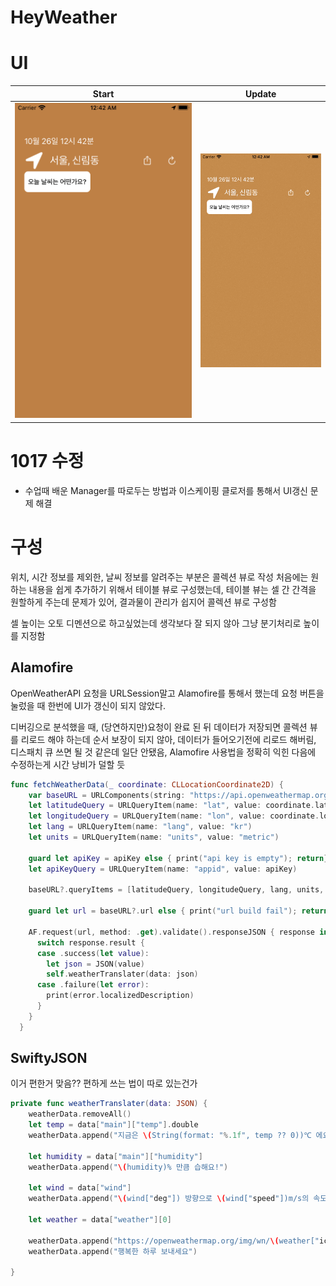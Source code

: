 # HeyWeather

# UI
|Start|Update|
|:-:|:-:|
|![](src/StartPage.png)|![](src/Update.gif)|


# 1017 수정
- 수업때 배운 Manager를 따로두는 방법과 이스케이핑 클로저를 통해서 UI갱신 문제 해결

# 구성
위치, 시간 정보를 제외한, 날씨 정보를 알려주는 부분은 콜렉션 뷰로 작성
처음에는 원하는 내용을 쉽게 추가하기 위해서 테이블 뷰로 구성했는데, 테이블 뷰는 셀 간 간격을 원할하게 주는데 문제가 있어, 결과물이 관리가 쉽지어 콜렉션 뷰로 구성함

셀 높이는 오토 디멘션으로 하고싶었는데 생각보다 잘 되지 않아 그냥 분기처리로 높이를 지정함

## Alamofire
OpenWeatherAPI 요청을 URLSession말고 Alamofire를 통해서 했는데 요청 버튼을 눌렀을 때 한번에 UI가 갱신이 되지 않았다.

디버깅으로 분석했을 때, (당연하지만)요청이 완료 된 뒤 데이터가 저장되면 콜렉션 뷰를 리로드 해야 하는데 순서 보장이 되지 않아, 데이터가 들어오기전에 리로드 해버림, 디스패치 큐 쓰면 될 것 같은데 일단 안됐음, Alamofire 사용법을 정확히 익힌 다음에 수정하는게 시간 낭비가 덜할 듯

```Swift
func fetchWeatherData(_ coordinate: CLLocationCoordinate2D) {
    var baseURL = URLComponents(string: "https://api.openweathermap.org/data/2.5/weather")
    let latitudeQuery = URLQueryItem(name: "lat", value: coordinate.latitude.description)
    let longitudeQuery = URLQueryItem(name: "lon", value: coordinate.longitude.description)
    let lang = URLQueryItem(name: "lang", value: "kr")
    let units = URLQueryItem(name: "units", value: "metric")
    
    guard let apiKey = apiKey else { print("api key is empty"); return}
    let apiKeyQuery = URLQueryItem(name: "appid", value: apiKey)
    
    baseURL?.queryItems = [latitudeQuery, longitudeQuery, lang, units, apiKeyQuery]
    
    guard let url = baseURL?.url else { print("url build fail"); return }
    
    AF.request(url, method: .get).validate().responseJSON { response in
      switch response.result {
      case .success(let value):
        let json = JSON(value)
        self.weatherTranslater(data: json)
      case .failure(let error):
        print(error.localizedDescription)
      }
    }
  }
```


## SwiftyJSON
이거 편한거 맞음?? 편하게 쓰는 법이 따로 있는건가
```Swift
private func weatherTranslater(data: JSON) {
    weatherData.removeAll()
    let temp = data["main"]["temp"].double
    weatherData.append("지금은 \(String(format: "%.1f", temp ?? 0))℃ 에요!")
    
    let humidity = data["main"]["humidity"]
    weatherData.append("\(humidity)% 만큼 습해요!")
    
    let wind = data["wind"]
    weatherData.append("\(wind["deg"]) 방향으로 \(wind["speed"])m/s의 속도로 바람이 불어요")
    
    let weather = data["weather"][0]
    
    weatherData.append("https://openweathermap.org/img/wn/\(weather["icon"])@2x.png")
    weatherData.append("행복한 하루 보내세요")
    
}
```


